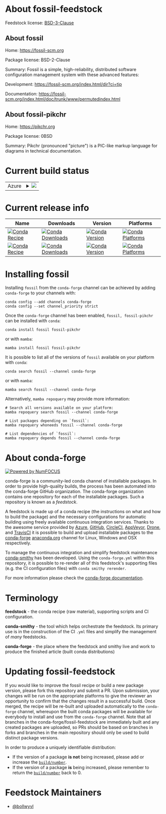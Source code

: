 About fossil-feedstock
======================

Feedstock license: [BSD-3-Clause](https://github.com/conda-forge/fossil-feedstock/blob/main/LICENSE.txt)


About fossil
------------

Home: https://fossil-scm.org

Package license: BSD-2-Clause

Summary: Fossil is a simple, high-reliability, distributed software configuration management system with these advanced features:


Development: https://fossil-scm.org/index.html/dir?ci=tip

Documentation: https://fossil-scm.org/index.html/doc/trunk/www/permutedindex.html

About fossil-pikchr
-------------------

Home: https://pikchr.org

Package license: 0BSD

Summary: Pikchr (pronounced "picture") is a PIC-like markup language for diagrams in technical documentation.

Current build status
====================


<table>
    
  <tr>
    <td>Azure</td>
    <td>
      <details>
        <summary>
          <a href="https://dev.azure.com/conda-forge/feedstock-builds/_build/latest?definitionId=6211&branchName=main">
            <img src="https://dev.azure.com/conda-forge/feedstock-builds/_apis/build/status/fossil-feedstock?branchName=main">
          </a>
        </summary>
        <table>
          <thead><tr><th>Variant</th><th>Status</th></tr></thead>
          <tbody><tr>
              <td>linux_64</td>
              <td>
                <a href="https://dev.azure.com/conda-forge/feedstock-builds/_build/latest?definitionId=6211&branchName=main">
                  <img src="https://dev.azure.com/conda-forge/feedstock-builds/_apis/build/status/fossil-feedstock?branchName=main&jobName=linux&configuration=linux%20linux_64_" alt="variant">
                </a>
              </td>
            </tr><tr>
              <td>linux_aarch64</td>
              <td>
                <a href="https://dev.azure.com/conda-forge/feedstock-builds/_build/latest?definitionId=6211&branchName=main">
                  <img src="https://dev.azure.com/conda-forge/feedstock-builds/_apis/build/status/fossil-feedstock?branchName=main&jobName=linux&configuration=linux%20linux_aarch64_" alt="variant">
                </a>
              </td>
            </tr><tr>
              <td>linux_ppc64le</td>
              <td>
                <a href="https://dev.azure.com/conda-forge/feedstock-builds/_build/latest?definitionId=6211&branchName=main">
                  <img src="https://dev.azure.com/conda-forge/feedstock-builds/_apis/build/status/fossil-feedstock?branchName=main&jobName=linux&configuration=linux%20linux_ppc64le_" alt="variant">
                </a>
              </td>
            </tr><tr>
              <td>osx_64</td>
              <td>
                <a href="https://dev.azure.com/conda-forge/feedstock-builds/_build/latest?definitionId=6211&branchName=main">
                  <img src="https://dev.azure.com/conda-forge/feedstock-builds/_apis/build/status/fossil-feedstock?branchName=main&jobName=osx&configuration=osx%20osx_64_" alt="variant">
                </a>
              </td>
            </tr><tr>
              <td>osx_arm64</td>
              <td>
                <a href="https://dev.azure.com/conda-forge/feedstock-builds/_build/latest?definitionId=6211&branchName=main">
                  <img src="https://dev.azure.com/conda-forge/feedstock-builds/_apis/build/status/fossil-feedstock?branchName=main&jobName=osx&configuration=osx%20osx_arm64_" alt="variant">
                </a>
              </td>
            </tr><tr>
              <td>win_64</td>
              <td>
                <a href="https://dev.azure.com/conda-forge/feedstock-builds/_build/latest?definitionId=6211&branchName=main">
                  <img src="https://dev.azure.com/conda-forge/feedstock-builds/_apis/build/status/fossil-feedstock?branchName=main&jobName=win&configuration=win%20win_64_" alt="variant">
                </a>
              </td>
            </tr>
          </tbody>
        </table>
      </details>
    </td>
  </tr>
</table>

Current release info
====================

| Name | Downloads | Version | Platforms |
| --- | --- | --- | --- |
| [![Conda Recipe](https://img.shields.io/badge/recipe-fossil-green.svg)](https://anaconda.org/conda-forge/fossil) | [![Conda Downloads](https://img.shields.io/conda/dn/conda-forge/fossil.svg)](https://anaconda.org/conda-forge/fossil) | [![Conda Version](https://img.shields.io/conda/vn/conda-forge/fossil.svg)](https://anaconda.org/conda-forge/fossil) | [![Conda Platforms](https://img.shields.io/conda/pn/conda-forge/fossil.svg)](https://anaconda.org/conda-forge/fossil) |
| [![Conda Recipe](https://img.shields.io/badge/recipe-fossil--pikchr-green.svg)](https://anaconda.org/conda-forge/fossil-pikchr) | [![Conda Downloads](https://img.shields.io/conda/dn/conda-forge/fossil-pikchr.svg)](https://anaconda.org/conda-forge/fossil-pikchr) | [![Conda Version](https://img.shields.io/conda/vn/conda-forge/fossil-pikchr.svg)](https://anaconda.org/conda-forge/fossil-pikchr) | [![Conda Platforms](https://img.shields.io/conda/pn/conda-forge/fossil-pikchr.svg)](https://anaconda.org/conda-forge/fossil-pikchr) |

Installing fossil
=================

Installing `fossil` from the `conda-forge` channel can be achieved by adding `conda-forge` to your channels with:

```
conda config --add channels conda-forge
conda config --set channel_priority strict
```

Once the `conda-forge` channel has been enabled, `fossil, fossil-pikchr` can be installed with `conda`:

```
conda install fossil fossil-pikchr
```

or with `mamba`:

```
mamba install fossil fossil-pikchr
```

It is possible to list all of the versions of `fossil` available on your platform with `conda`:

```
conda search fossil --channel conda-forge
```

or with `mamba`:

```
mamba search fossil --channel conda-forge
```

Alternatively, `mamba repoquery` may provide more information:

```
# Search all versions available on your platform:
mamba repoquery search fossil --channel conda-forge

# List packages depending on `fossil`:
mamba repoquery whoneeds fossil --channel conda-forge

# List dependencies of `fossil`:
mamba repoquery depends fossil --channel conda-forge
```


About conda-forge
=================

[![Powered by
NumFOCUS](https://img.shields.io/badge/powered%20by-NumFOCUS-orange.svg?style=flat&colorA=E1523D&colorB=007D8A)](https://numfocus.org)

conda-forge is a community-led conda channel of installable packages.
In order to provide high-quality builds, the process has been automated into the
conda-forge GitHub organization. The conda-forge organization contains one repository
for each of the installable packages. Such a repository is known as a *feedstock*.

A feedstock is made up of a conda recipe (the instructions on what and how to build
the package) and the necessary configurations for automatic building using freely
available continuous integration services. Thanks to the awesome service provided by
[Azure](https://azure.microsoft.com/en-us/services/devops/), [GitHub](https://github.com/),
[CircleCI](https://circleci.com/), [AppVeyor](https://www.appveyor.com/),
[Drone](https://cloud.drone.io/welcome), and [TravisCI](https://travis-ci.com/)
it is possible to build and upload installable packages to the
[conda-forge](https://anaconda.org/conda-forge) [anaconda.org](https://anaconda.org/)
channel for Linux, Windows and OSX respectively.

To manage the continuous integration and simplify feedstock maintenance
[conda-smithy](https://github.com/conda-forge/conda-smithy) has been developed.
Using the ``conda-forge.yml`` within this repository, it is possible to re-render all of
this feedstock's supporting files (e.g. the CI configuration files) with ``conda smithy rerender``.

For more information please check the [conda-forge documentation](https://conda-forge.org/docs/).

Terminology
===========

**feedstock** - the conda recipe (raw material), supporting scripts and CI configuration.

**conda-smithy** - the tool which helps orchestrate the feedstock.
                   Its primary use is in the construction of the CI ``.yml`` files
                   and simplify the management of *many* feedstocks.

**conda-forge** - the place where the feedstock and smithy live and work to
                  produce the finished article (built conda distributions)


Updating fossil-feedstock
=========================

If you would like to improve the fossil recipe or build a new
package version, please fork this repository and submit a PR. Upon submission,
your changes will be run on the appropriate platforms to give the reviewer an
opportunity to confirm that the changes result in a successful build. Once
merged, the recipe will be re-built and uploaded automatically to the
`conda-forge` channel, whereupon the built conda packages will be available for
everybody to install and use from the `conda-forge` channel.
Note that all branches in the conda-forge/fossil-feedstock are
immediately built and any created packages are uploaded, so PRs should be based
on branches in forks and branches in the main repository should only be used to
build distinct package versions.

In order to produce a uniquely identifiable distribution:
 * If the version of a package **is not** being increased, please add or increase
   the [``build/number``](https://docs.conda.io/projects/conda-build/en/latest/resources/define-metadata.html#build-number-and-string).
 * If the version of a package **is** being increased, please remember to return
   the [``build/number``](https://docs.conda.io/projects/conda-build/en/latest/resources/define-metadata.html#build-number-and-string)
   back to 0.

Feedstock Maintainers
=====================

* [@bollwyvl](https://github.com/bollwyvl/)

